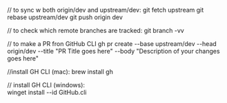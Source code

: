 
// to sync w both origin/dev and upstream/dev:
git fetch upstream
git rebase upstream/dev
git push origin dev


// to check which remote branches are tracked:
git branch -vv

// to make a PR fron GitHub CLI 
gh pr create --base upstream/dev --head origin/dev --title "PR Title goes here" --body "Description of your changes goes here"


//install GH CLI (mac):
brew install gh

// install GH CLI (windows):    
winget install --id GitHub.cli


